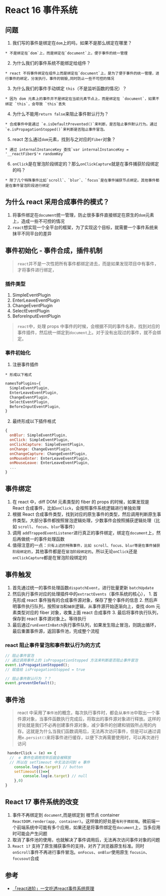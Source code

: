 # React 16 事件系统

## 问题

  1. 我们写的事件是绑定在`dom`上的吗，如果不是那么绑定在哪里？

    * 不是绑定在`dom`上，而是绑定在`document`上，便于事件的统一管理

  2. 为什么我们的事件系统不能绑定给组件？

    * react 不将事件绑定在组件上而是绑定在`document`上，是为了便于事件的统一管理，进行事件的绑定，分发执行，事件的销毁,同时防止一些不可控的情况

  3. 为什么我们的事件手动绑定 `this`（不是监听函数的情况）？

    * 因为 dom 元素上的事件并不是绑定在当前元素节点上，而是绑定在 `document`，如果不绑定 `this`，会导致 `this`丢失

  4. 为什么不能用`return false`来阻止事件默认行为？

    * 合成事件中是通过 `e.isDefaultPrevented()`来判断，是否阻止事件默认行为。通过`e.isPropagationStopped()`来判断是否阻止事件冒泡。

  5. react 怎么通过`dom`元素，找到与之对应的`fiber`对象？

    * 通过 internalInstanceKey 查找`var internalInstanceKey = '__reactFiber$'+ randomKey`

  6. `onClick`是在冒泡阶段绑定的？那么`onClickCapture`就是在事件捕获阶段绑定的吗？

    * 除了几个特殊事件比如`scroll`、`blur`、`focus`是在事件捕获节点绑定。其他事件都是在事件冒泡阶段进行绑定

## 为什么 react 采用合成事件的模式？

  1. 将事件绑定在`document`统一管理，防止很多事件直接绑定在原生的`dom`元素上，造成一些不可控的情况
  2. `react`想实现一个全平台的框架，为了实现这个目标，就需要一个事件系统来抹平不同平台的差异

## 事件初始化 - 事件合成，插件机制

> `react`并不是一次性把所有事件都绑定进去，而是如果发现项目中有事件，才将事件进行绑定，

### 插件类型

  1. SimpleEventPlugin
  2. EnterLeaveEventPlugin
  3. ChangeEventPlugin
  4. SelectEventPlugin
  5. BeforeInputEventPlugin

> `react`中，处理 props 中事件的时候，会根据不同的事件名称，找到对应的事件插件，然后统一绑定到`document`上。对于没有出现过的事件，就不会绑定。

### 事件初始化

  1. 注册事件插件

    * 形成以下格式

```js
namesToPlugins={
  SimpleEventPlugin,
  EnterLeaveEventPlugin,
  ChangeEventPlugin,
  SelectEventPlugin,
  BeforeInputEventPlugin,
}
```

  2. 最终形成以下插件格式

```js
{
  onBlur: SimpleEventPlugin,
  onClick: SimpleEventPlugin,
  onClickCapture: SimpleEventPlugin,
  onChange: ChangeEventPlugin,
  onChangeCapture: ChangeEventPlugin,
  onMouseEnter: EnterLeaveEventPlugin,
  onMouseLeave: EnterLeaveEventPlugin,
  ...
}
```

## 事件绑定

  1. 在 react 中，diff DOM 元素类型的 fiber 的 props 的时候，如果发现是 React 合成事件，比如`onClick`，会按照事件系统逻辑进行单独处理
  2. 根据 React 合成事件类型，找到对应的原生事件的类型，然后调用判断原生事件类型。大部分事件都按照冒泡逻辑处理，少数事件会按照捕获逻辑处理（比如 `scroll`、`focus`、`blur`等事件）
  3. 调用 `addTrappedEventListener`进行真正的事件绑定，绑定在`document`上，然后再做统一的事件处理函数
  4. 值得注意的一点：`只有上述的特殊事件，比如 scroll、focus、blur等是在事件捕获阶段绑定的`，其他事件都是在`冒泡阶段绑定的`。所以无论`onClick`还是`onClickCapture`都是在冒泡阶段绑定的

## 事件触发

  1. 首先通过统一的事件处理函数`dispatchEvent`，进行批量更新 `batchUpdate`
  2. 然后执行事件对应的处理插件中的`extractEvents`（事件系统的核心），
    1. 首先形成 react 事件独有的合成事件源对象，保存了整个事件的信息
    2. 然后声明事件执行队列，按照`冒泡`和`捕获`逻辑，从事件源开始逐渐向上，查找 dom 元素类型对应的 fiber 对象，收集上面 react 合成事件
    3. 最后将事件执行队列，保存到 react 事件源对象上。等待执行
  3. 最后通过`runEventInBatch`执行事件队列，如果发生阻止冒泡，则跳出循环，最后重置事件源，返回事件池，完成整个流程

### react 阻止事件冒泡和事件默认行为的方式

```js
// 阻止事件冒泡
// 通过调用事件上的 isPropagationStopped 方法来判断是否阻止事件冒泡
event.isPropagationStopped();
// 赋值给 isPropagationStopped = true

// 阻止事件默认行为 ？？
event.preventDefault();
```

## 事件池

> react 中采用了`事件池`的概念，每次执行事件时，都会从`事件池`中取出一个事件源对象，当事件函数执行完成后，将取出的事件源对象进行释放。这样的好处就是我们不必再创建事件源对象，减少事件的创建和销毁所占用的内存。这就是为什么当我们函数调用后，无法再次访问事件，但是可以通过调用`e.persist()`来将事件进行缓存，以便下次再需要使用时，可以再次进行访问

```js
 handerClick = (e) => {
  //  e 事件在调用完毕后就会被释放
  // 所以在 setTimeout 中无法访问到 e 事件
    console.log(e.target) // button 
    setTimeout(()=>{
        console.log(e.target) // null
    },0)
}
```

## React 17 事件系统的改变

  1. 事件不再绑定到 `document`,而是绑定到 根节点 container `ReactDOM.render(app, container)`。这样做的好处是`有利于微前端`。微前端一个前端系统中可能有多个应用，如果还是将事件绑定在`document`上，当多应用时可能会产生问题
  2. 取消了事件池的使用，也就解决了事件调用后，无法再次访问事件对象的问题
  3. `React 17` 支持了原生捕获事件的支持，对齐了浏览器原生标准。同时`onScroll`事件不再进行事件冒泡。`onFocus`、`onBlur`使用原生 `focusin`、`focusout`合成

## 参考

* [「react进阶」一文吃透react事件系统原理](https://juejin.cn/post/6955636911214067720)
